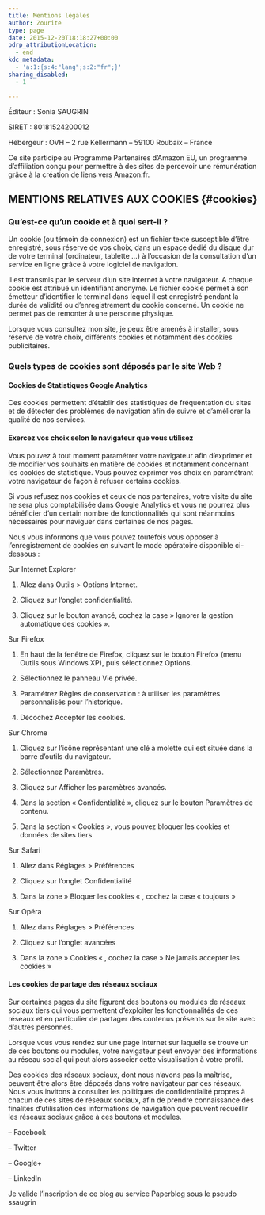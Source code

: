 ```yaml
---
title: Mentions légales
author: Zourite
type: page
date: 2015-12-20T18:18:27+00:00
pdrp_attributionLocation:
  - end
kdc_metadata:
  - 'a:1:{s:4:"lang";s:2:"fr";}'
sharing_disabled:
  - 1

---
```

Éditeur : Sonia SAUGRIN
  
SIRET : 80181524200012
  
Hébergeur : OVH – 2 rue Kellermann – 59100 Roubaix – France

Ce site participe au Programme Partenaires d&rsquo;Amazon EU, un programme d&rsquo;affiliation conçu pour permettre à des sites de percevoir une rémunération grâce à la création de liens vers Amazon.fr.

## MENTIONS RELATIVES AUX COOKIES {#cookies}

### Qu’est-ce qu’un cookie et à quoi sert-il ?

Un cookie (ou témoin de connexion) est un fichier texte susceptible d’être enregistré, sous réserve de vos choix, dans un espace dédié du disque dur de votre terminal (ordinateur, tablette …) à l’occasion de la consultation d’un service en ligne grâce à votre logiciel de navigation.
  
Il est transmis par le serveur d’un site internet à votre navigateur. A chaque cookie est attribué un identifiant anonyme. Le fichier cookie permet à son émetteur d’identifier le terminal dans lequel il est enregistré pendant la durée de validité ou d’enregistrement du cookie concerné. Un cookie ne permet pas de remonter à une personne physique.
  
Lorsque vous consultez mon site, je peux être amenés à installer, sous réserve de votre choix, différents cookies et notamment des cookies publicitaires.

### Quels types de cookies sont déposés par le site Web ?

#### Cookies de Statistiques Google Analytics

Ces cookies permettent d’établir des statistiques de fréquentation du sites et de détecter des problèmes de navigation afin de suivre et d’améliorer la qualité de nos services.

#### Exercez vos choix selon le navigateur que vous utilisez

Vous pouvez à tout moment paramétrer votre navigateur afin d’exprimer et de modifier vos souhaits en matière de cookies et notamment concernant les cookies de statistique. Vous pouvez exprimer vos choix en paramétrant votre navigateur de façon à refuser certains cookies.

Si vous refusez nos cookies et ceux de nos partenaires, votre visite du site ne sera plus comptabilisée dans Google Analytics et vous ne pourrez plus bénéficier d’un certain nombre de fonctionnalités qui sont néanmoins nécessaires pour naviguer dans certaines de nos pages.
  
Nous vous informons que vous pouvez toutefois vous opposer à l’enregistrement de cookies en suivant le mode opératoire disponible ci-dessous :

Sur Internet Explorer
  
1. Allez dans Outils > Options Internet.
  
2. Cliquez sur l’onglet confidentialité.
  
3. Cliquez sur le bouton avancé, cochez la case » Ignorer la gestion automatique des cookies ».

Sur Firefox
  
1. En haut de la fenêtre de Firefox, cliquez sur le bouton Firefox (menu Outils sous Windows XP), puis sélectionnez Options.
  
2. Sélectionnez le panneau Vie privée.
  
3. Paramétrez Règles de conservation : à utiliser les paramètres personnalisés pour l’historique.
  
4. Décochez Accepter les cookies.

Sur Chrome
  
1. Cliquez sur l’icône représentant une clé à molette qui est située dans la barre d’outils du navigateur.
  
2. Sélectionnez Paramètres.
  
3. Cliquez sur Afficher les paramètres avancés.
  
4. Dans la section « Confidentialité », cliquez sur le bouton Paramètres de contenu.
  
5. Dans la section « Cookies », vous pouvez bloquer les cookies et données de sites tiers

Sur Safari
  
1. Allez dans Réglages > Préférences
  
2. Cliquez sur l’onglet Confidentialité
  
3. Dans la zone » Bloquer les cookies « , cochez la case « toujours »

Sur Opéra
  
1. Allez dans Réglages > Préférences
  
2. Cliquez sur l’onglet avancées
  
3. Dans la zone » Cookies « , cochez la case » Ne jamais accepter les cookies »

#### Les cookies de partage des réseaux sociaux

Sur certaines pages du site figurent des boutons ou modules de réseaux sociaux tiers qui vous permettent d’exploiter les fonctionnalités de ces réseaux et en particulier de partager des contenus présents sur le site avec d’autres personnes.
  
Lorsque vous vous rendez sur une page internet sur laquelle se trouve un de ces boutons ou modules, votre navigateur peut envoyer des informations au réseau social qui peut alors associer cette visualisation à votre profil.

Des cookies des réseaux sociaux, dont nous n’avons pas la maîtrise, peuvent être alors être déposés dans votre navigateur par ces réseaux. Nous vous invitons à consulter les politiques de confidentialité propres à chacun de ces sites de réseaux sociaux, afin de prendre connaissance des finalités d’utilisation des informations de navigation que peuvent recueillir les réseaux sociaux grâce à ces boutons et modules.

– Facebook
  
– Twitter
  
– Google+
  
– LinkedIn

Je valide l’inscription de ce blog au service Paperblog sous le pseudo ssaugrin